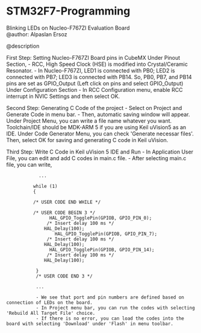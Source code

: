 # STM32F7-Programming
Blinking LEDs on Nucleo-F767ZI Evaluation Board  
@author: Alpaslan Ersoz

@description

First Step: Setting Nucleo-F767ZI Board pins in CubeMX 
              Under Pinout Section,
              - RCC, High Speed Clock (HSE) is modified into Crystal/Ceramic Resonator.
              - In Nucleo-F767ZI, LED1 is connected with PB0; LED2 is connected with PB7; LED3 is connected with PB14. So, PB0, PB7, and 
                PB14 pins are set as GPIO_Output (Left click on pins and select GPIO_Output) 
              Under Configuration Section
              - In RCC Configuration menu, enable RCC interrupt in NVIC Settings and then select OK.

Second Step: Generating C Code of the project
              - Select on Project and Generate Code in menu bar.
              - Then, automatic saving window will appear. Under Project Menu, you can write a file name whatever you want. Toolchain/IDE should be MDK-ARM 5 
                if you are using Keil uVision5 as an IDE. Under Code Generator Menu, you can check 'Generate necessar files'. Then, select OK for saving and 
                generating C code in Keil uVision.
                
Third Step: Write C Code in Keil uVision 5 IDE and Run
              - In Application User File, you can edit and add C codes in main.c file.
              - After selecting main.c file, you can write,
                
                ...
              
              while (1)
              {

              /* USER CODE END WHILE */

              /* USER CODE BEGIN 3 */
	              	HAL_GPIO_TogglePin(GPIOB, GPIO_PIN_0);
                   /* Insert delay 100 ms */
                  HAL_Delay(100);
		              HAL_GPIO_TogglePin(GPIOB, GPIO_PIN_7);
                   /* Insert delay 100 ms */
                  HAL_Delay(100);
	              	HAL_GPIO_TogglePin(GPIOB, GPIO_PIN_14);
                   /* Insert delay 100 ms */
                  HAL_Delay(100);

               }
               /* USER CODE END 3 */
               
               ...
               
               - We see that port and pin numbers are defined based on connection of LEDs on the board.
               - In Project menu bar, you can run the codes with selecting 'Rebuild All Target File' choice.
               - If there is no error, you can load the codes into the board with selecting 'Download' under 'Flash' in menu toolbar.
          
                
